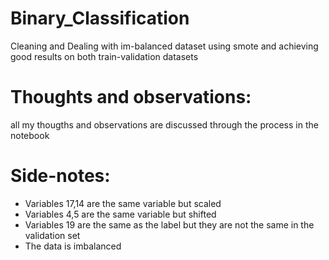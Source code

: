 # Binary_Classification
Cleaning and Dealing with im-balanced dataset using smote and achieving good results on both train-validation datasets

# Thoughts and observations:
all my thougths and observations are discussed through the process in the notebook

# Side-notes:
<ul>
  <li>Variables 17,14 are the same variable but scaled</li>
  <li>Variables 4,5 are the same variable but shifted</li>
  <li>Variables 19 are the same as the label but they are not the same in the validation set</li>
  <li>The data is imbalanced</li>
</ul>
